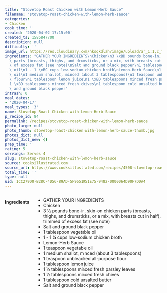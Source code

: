```yaml
---
title: "Stovetop Roast Chicken with Lemon-Herb Sauce"
filename: "stovetop-roast-chicken-with-lemon-herb-sauce"
categories:
- Chicken
cook_time: ''
created: '2020-04-02 17:15:00'
created_ts: 1585847700
description: null
difficulty: ''
image_url: https://res.cloudinary.com/hksqkdlah/image/upload/ar_1:1,c_fill,dpr_2.0,f_auto,fl_lossy.progressive.strip_profile,g_faces:auto,q_auto:low,w_344/1651_1000547-cvr-eas-sear-chk-lmn-0011-article
ingredients: "GATHER YOUR INGREDIENTS\nChicken\n3 \xBD pounds bone-in, skin-on chicken\
  \ parts (breasts, thighs, and drumsticks, or a mix, with breasts cut in half), trimmed\
  \ of excess fat (see note)\nSalt and ground black pepper\n1 tablespoon vegetable\
  \ oil\n1 - 1 \xBC cups low-sodium chicken broth\nLemon-Herb Sauce\n1 teaspoon vegetable\
  \ oil\n1 medium shallot, minced (about 3 tablespoons)\n1 teaspoon unbleached all-purpose\
  \ flour\n1 tablespoon lemon juice\n1 \xBD tablespoons minced fresh parsley leaves\n\
  1 \xBD tablespoons minced fresh chives\n1 tablespoon cold unsalted butter\nSalt\
  \ and ground black pepper"
intrash: 0
meal_dates:
- '2020-04-17'
meal_types: '3'
name: Stovetop Roast Chicken with Lemon-Herb Sauce
p_recipe_id: 84
permalink: /recipes/stovetop-roast-chicken-with-lemon-herb-sauce
photo_large: null
photo_thumb: stovetop-roast-chicken-with-lemon-herb-sauce-thumb.jpg
photos_dict: null
photos_dict_new: {}
prep_time: ''
rating: 5
servings: Serves 4
slug: stovetop-roast-chicken-with-lemon-herb-sauce
source: cooksillustrated.com
source_url: https://www.cooksillustrated.com/recipes/4508-stovetop-roast-chicken-with-lemon-herb-sauce?incode=MCSCM00L0&ref=new_search_experience_14
total_time: ''
type: null
uid: 1CC279D0-B28C-4D56-89AD-5F9651D51E75-9482-0000064D90F7DDA4
---
```

<div class="large-8 medium-7 columns" id="writeup">	</div><!-- #writeup -->
</div><!-- #row-one -->
<div class="row" id="row-two">	<div class="medium-4 small-5 columns" id="ingredients"><h4>Ingredients</h4><div class="box box-ingredients content"><ul>
<li>GATHER YOUR INGREDIENTS</li>
<li>Chicken</li>
<li>3 ½ pounds bone-in, skin-on chicken parts (breasts, thighs, and drumsticks, or a mix, with breasts cut in half), trimmed of excess fat (see note)</li>
<li>Salt and ground black pepper</li>
<li>1 tablespoon vegetable oil</li>
<li>1 - 1 ¼ cups low-sodium chicken broth</li>
<li>Lemon-Herb Sauce</li>
<li>1 teaspoon vegetable oil</li>
<li>1 medium shallot, minced (about 3 tablespoons)</li>
<li>1 teaspoon unbleached all-purpose flour</li>
<li>1 tablespoon lemon juice</li>
<li>1 ½ tablespoons minced fresh parsley leaves</li>
<li>1 ½ tablespoons minced fresh chives</li>
<li>1 tablespoon cold unsalted butter</li>
<li>Salt and ground black pepper</li>
</ul>
</div>	</div>	<div class="medium-6 small-7 columns" id="directions">	</div>